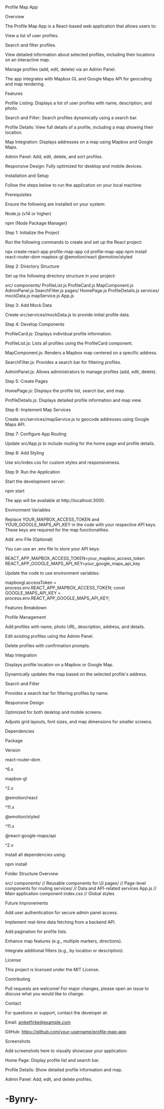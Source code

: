 Profile Map App

Overview

The Profile Map App is a React-based web application that allows users to:

View a list of user profiles.

Search and filter profiles.

View detailed information about selected profiles, including their locations on an interactive map.

Manage profiles (add, edit, delete) via an Admin Panel.

The app integrates with Mapbox GL and Google Maps API for geocoding and map rendering.

Features

Profile Listing: Displays a list of user profiles with name, description, and photo.

Search and Filter: Search profiles dynamically using a search bar.

Profile Details: View full details of a profile, including a map showing their location.

Map Integration: Displays addresses on a map using Mapbox and Google Maps.

Admin Panel: Add, edit, delete, and sort profiles.

Responsive Design: Fully optimized for desktop and mobile devices.

Installation and Setup

Follow the steps below to run the application on your local machine:

Prerequisites

Ensure the following are installed on your system:

Node.js (v14 or higher)

npm (Node Package Manager)

Step 1: Initialize the Project

Run the following commands to create and set up the React project:

npx create-react-app profile-map-app
cd profile-map-app
npm install react-router-dom mapbox-gl @emotion/react @emotion/styled

Step 2: Directory Structure

Set up the following directory structure in your project:

src/
  components/
    ProfileList.js
    ProfileCard.js
    MapComponent.js
    AdminPanel.js
    SearchFilter.js
  pages/
    HomePage.js
    ProfileDetails.js
  services/
    mockData.js
    mapService.js
  App.js

Step 3: Add Mock Data

Create src/services/mockData.js to provide initial profile data.

Step 4: Develop Components

ProfileCard.js: Displays individual profile information.

ProfileList.js: Lists all profiles using the ProfileCard component.

MapComponent.js: Renders a Mapbox map centered on a specific address.

SearchFilter.js: Provides a search bar for filtering profiles.

AdminPanel.js: Allows administrators to manage profiles (add, edit, delete).

Step 5: Create Pages

HomePage.js: Displays the profile list, search bar, and map.

ProfileDetails.js: Displays detailed profile information and map view.

Step 6: Implement Map Services

Create src/services/mapService.js to geocode addresses using Google Maps API.

Step 7: Configure App Routing

Update src/App.js to include routing for the home page and profile details.

Step 8: Add Styling

Use src/index.css for custom styles and responsiveness.

Step 9: Run the Application

Start the development server:

npm start

The app will be available at http://localhost:3000.

Environment Variables

Replace YOUR_MAPBOX_ACCESS_TOKEN and YOUR_GOOGLE_MAPS_API_KEY in the code with your respective API keys. These keys are required for the map functionalities.

Add .env File (Optional)

You can use an .env file to store your API keys:

REACT_APP_MAPBOX_ACCESS_TOKEN=your_mapbox_access_token
REACT_APP_GOOGLE_MAPS_API_KEY=your_google_maps_api_key

Update the code to use environment variables:

mapboxgl.accessToken = process.env.REACT_APP_MAPBOX_ACCESS_TOKEN;
const GOOGLE_MAPS_API_KEY = process.env.REACT_APP_GOOGLE_MAPS_API_KEY;

Features Breakdown

Profile Management

Add profiles with name, photo URL, description, address, and details.

Edit existing profiles using the Admin Panel.

Delete profiles with confirmation prompts.

Map Integration

Displays profile location on a Mapbox or Google Map.

Dynamically updates the map based on the selected profile's address.

Search and Filter

Provides a search bar for filtering profiles by name.

Responsive Design

Optimized for both desktop and mobile screens.

Adjusts grid layouts, font sizes, and map dimensions for smaller screens.

Dependencies

Package

Version

react-router-dom

^6.x

mapbox-gl

^2.x

@emotion/react

^11.x

@emotion/styled

^11.x

@react-google-maps/api

^2.x

Install all dependencies using:

npm install

Folder Structure Overview

src/
  components/             // Reusable components for UI
  pages/                  // Page-level components for routing
  services/               // Data and API-related services
  App.js                  // Main application component
  index.css               // Global styles

Future Improvements

Add user authentication for secure admin panel access.

Implement real-time data fetching from a backend API.

Add pagination for profile lists.

Enhance map features (e.g., multiple markers, directions).

Integrate additional filters (e.g., by location or description).

License

This project is licensed under the MIT License.

Contributing

Pull requests are welcome! For major changes, please open an issue to discuss what you would like to change.

Contact

For questions or support, contact the developer at:

Email: aniketfirke@example.com

GitHub: https://github.com/your-username/profile-map-app

Screenshots

Add screenshots here to visually showcase your application:

Home Page: Display profile list and search bar.

Profile Details: Show detailed profile information and map.

Admin Panel: Add, edit, and delete profiles.

# -Bynry-
